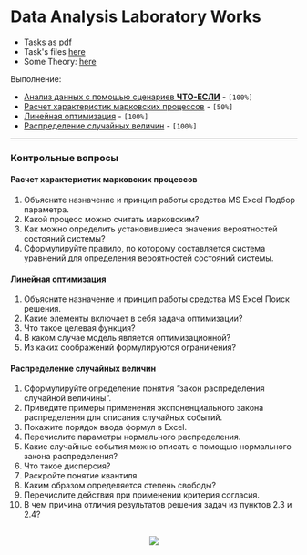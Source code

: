 # Data Analysis Laboratory Works

* Tasks as [pdf](tasks.pdf)
* Task's files [here](Files)
* Some Theory: [here](Theory.md)

Выполнение:
* [Анализ данных с помощью сценариев **ЧТО-ЕСЛИ**](task-1) - `[100%]`
* [Расчет характеристик марковских процессов](task-2) - `[50%]`
* [Линейная оптимизация](task-3) - `[100%]`
* [Распределение случайных величин](task-4) - `[100%]`
<hr>

### Контрольные вопросы
#### Расчет характеристик марковских процессов
1. Объясните назначение и принцип работы средства MS Excel Подбор
параметра.
2. Какой процесс можно считать марковским?
3. Как можно определить установившиеся значения вероятностей
состояний системы?
4. Сформулируйте правило, по которому составляется система
уравнений для определения вероятностей состояний системы.
#### Линейная оптимизация
1. Объясните назначение и принцип работы средства MS Excel Поиск
решения.
2. Какие элементы включает в себя задача оптимизации?
3. Что такое целевая функция?
4. В каком случае модель является оптимизационной?
5. Из каких соображений формулируются ограничения?
#### Распределение случайных величин
1. Сформулируйте определение понятия “закон распределения
случайной величины”.
2. Приведите примеры применения экспоненциального закона
распределения для описания случайных событий.
3. Покажите порядок ввода формул в Excel.
4. Перечислите параметры нормального распределения.
5. Какие случайные события можно описать с помощью нормального
закона распределения?
6. Что такое дисперсия?
7. Раскройте понятие квантиля.
8. Каким образом определяется степень свободы?
9. Перечислите действия при применении критерия согласия.
10. В чем причина отличия результатов решения задач из пунктов 2.3 и
2.4?
<h2 align=center><img src="https://i.pinimg.com/originals/1f/e0/a5/1fe0a5a6c70e32b454727f6417dae87c.webp" /></h2>
